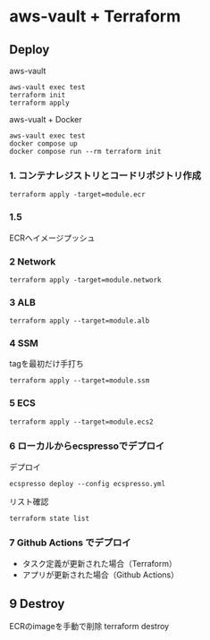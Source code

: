 # aws-vault + Terraform


## Deploy
aws-vault
```
aws-vault exec test
terraform init
terraform apply
```

aws-vualt + Docker
```
aws-vault exec test
docker compose up
docker compose run --rm terraform init
```

### 1. コンテナレジストリとコードリポジトリ作成
```
terraform apply -target=module.ecr
```

### 1.5
ECRへイメージプッシュ

### 2 Network
```
terraform apply -target=module.network
```

### 3 ALB
```
terraform apply --target=module.alb
```

### 4 SSM
tagを最初だけ手打ち
```
terraform apply --target=module.ssm
```

### 5 ECS
```
terraform apply --target=module.ecs2
```

### 6 ローカルからecspressoでデプロイ
デプロイ
```
ecspresso deploy --config ecspresso.yml
```
リスト確認
```
terraform state list
```

### 7 Github Actions でデプロイ
- タスク定義が更新された場合（Terraform）
- アプリが更新された場合（Github Actions）

## 9 Destroy
ECRのimageを手動で削除
terraform destroy
